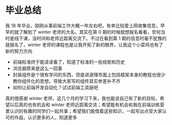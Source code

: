 # 毕业总结

我 18 年毕业，刚刚从事前端工作大概一年左右吧，有幸比较爱上网收集信息，早早的就了解到了 winter 老师的大名。其实在第 0 期的时候就想报名看看，奈何当时是线下课，没时间和老师近距离交流下。不过在看到第 1 期的信息时毫不犹豫的就报名了，winter 老师的课程也是让我开拓了新的眼界，让我这个小菜鸡也有了新的努力方向

* 前端标准终于能读读看了，知道了标准的一些规矩和历史
* 浏览器原来是这么一回事
* 封装组件是个很有学问的东西，但是讲道理市面上包括框架本身的教程也很少教你组件化的思想，导致大家写的组件其实参差补不齐
* 如何让前端开发自动化？试试前端工具链吧

真的很感谢 winter 老师，这几个月的学习下来，我也能说自己有了新的目标，希望以后真的也有机会和 winter 老师近距离交流；希望能有机会和我在前端训练营里认识的有趣的同学们一起共事；希望我们能借着这些知识，一起写出点受大家认可的作品，认识更多的人，知道更多

